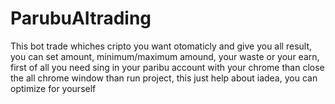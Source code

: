 # ParubuAItrading
This bot trade whiches cripto you want otomaticly and give you all result, you can set amount, minimum/maximum amound, your waste or your earn, first of all you need sing in your paribu account with your chrome than close the all chrome window than run project, this just help about iadea, you can optimize for yourself
